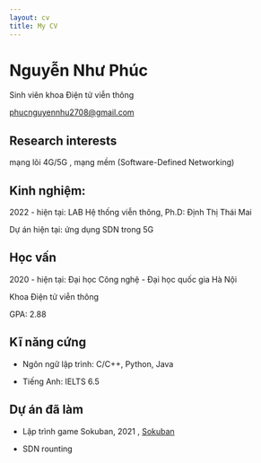 ```yaml
---
layout: cv
title: My CV
---
```

# Nguyễn Như Phúc 




Sinh viên khoa Điện tử viễn thông 

<div id="webaddress">

<a href="phucnguyennhu2708@gmail.com">phucnguyennhu2708@gmail.com</a>

</div>


## Research interests

mạng lõi 4G/5G , mạng mềm (Software-Defined Networking) 


## Kinh nghiệm: 

2022 - hiện tại: LAB Hệ thống viễn thông, Ph.D: Định Thị Thái Mai

Dự án hiện tại: ứng dụng SDN trong 5G 


## Học vấn

2020 - hiện tại: Đại học Công nghệ - Đại học quốc gia Hà Nội 

Khoa Điện tử viễn thông 

GPA: 2.88 


## Kĩ năng cứng
-  Ngôn ngữ lập trình: C/C++, Python, Java 

-  Tiếng Anh: IELTS 6.5 


## Dự án đã làm 
- Lập trình game Sokuban, 2021 , [Sokuban](https://github.com/dtt3212/sokuban)

- SDN rounting 






<!-- ### Footer

Last updated: May 2013 -->


